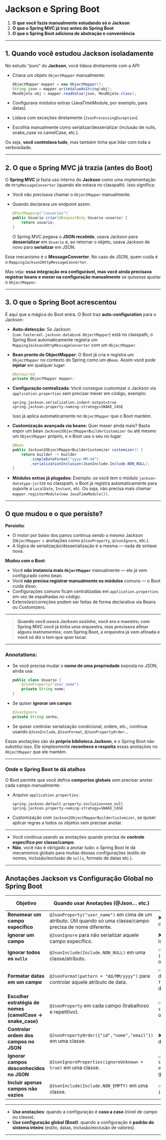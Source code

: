 # Jackson e Spring Boot

1. **O que você fazia manualmente estudando só o Jackson**
2. **O que o Spring MVC já traz antes do Spring Boot**
3. **O que o Spring Boot adiciona de abstração e conveniência**

---

## 1. Quando você estudou Jackson isoladamente

No estudo “puro” do **Jackson**, você lidava diretamente com a API:

* Criava um objeto `ObjectMapper` manualmente:

  ```java
  ObjectMapper mapper = new ObjectMapper();
  String json = mapper.writeValueAsString(obj);
  MeuObjeto obj = mapper.readValue(json, MeuObjeto.class);
  ```
* Configurava módulos extras (JavaTimeModule, por exemplo, para datas).
* Lidava com exceções diretamente (`JsonProcessingException`).
* Escolhia manualmente como serializar/desserializar (inclusão de nulls, snake\_case vs camelCase, etc.).

Ou seja, **você controlava tudo**, mas também tinha que lidar com toda a verbosidade.

---

## 2. O que o Spring MVC já trazia (antes do Boot)

O **Spring MVC** já fazia uso interno do **Jackson** como uma implementação de `HttpMessageConverter` (quando ele estava no classpath).
Isso significa:

* Você não precisava chamar o `ObjectMapper` manualmente.
* Quando declarava um endpoint assim:

  ```java
  @PostMapping("/usuarios")
  public Usuario criar(@RequestBody Usuario usuario) {
      return usuario;
  }
  ```

  O Spring MVC pegava o **JSON recebido**, usava Jackson para **desserializar** em `Usuario` e, ao retornar o objeto, usava Jackson de novo para **serializar** em JSON.

Esse mecanismo é o **MessageConverter**.
No caso de JSON, quem cuida é o `MappingJackson2HttpMessageConverter`.

Mas veja: **essa integração era configurável, mas você ainda precisava registrar beans e mexer na configuração manualmente** se quisesse ajustar o `ObjectMapper`.

---

## 3. O que o Spring Boot acrescentou

É aqui que a mágica do Boot entra. O Boot traz **auto-configuration** para o Jackson:

* **Auto-detecção**:
  Se Jackson (`com.fasterxml.jackson.databind.ObjectMapper`) está no classpath, o Spring Boot automaticamente registra um `MappingJackson2HttpMessageConverter` com um `ObjectMapper`.

* **Bean pronto de ObjectMapper**:
  O Boot já cria e registra um `ObjectMapper` no contexto do Spring como um `@Bean`.
  Assim você pode **injetar** em qualquer lugar:

  ```java
  @Autowired
  private ObjectMapper mapper;
  ```

* **Configuração centralizada**:
  Você consegue customizar o Jackson via `application.properties` sem precisar mexer em código, exemplo:

  ```properties
  spring.jackson.serialization.indent-output=true
  spring.jackson.property-naming-strategy=SNAKE_CASE
  ```

  Isso já aplica automaticamente no `ObjectMapper` que o Boot mantém.

* **Customização avançada via beans**:
  Quer mexer ainda mais? Basta expor um bean `Jackson2ObjectMapperBuilderCustomizer` ou até mesmo um `ObjectMapper` próprio, e o Boot usa o seu no lugar:

  ```java
  @Bean
  public Jackson2ObjectMapperBuilderCustomizer customizer() {
      return builder -> builder
          .simpleDateFormat("yyyy-MM-dd")
          .serializationInclusion(JsonInclude.Include.NON_NULL);
  }
  ```

* **Módulos extras já plugados**:
  Exemplo: se você tem o módulo `jackson-datatype-jsr310` no classpath, o Boot já registra automaticamente para suporte a `LocalDate`, `Instant`, etc.
  Ou seja, não precisa mais chamar `mapper.registerModule(new JavaTimeModule())`.

---

## O que mudou e o que persiste?

**Persistiu**:

* O motor por baixo dos panos continua sendo o mesmo Jackson (`ObjectMapper` + anotações como `@JsonProperty`, `@JsonIgnore`, etc.).
* A lógica de serialização/desserialização é a mesma — nada de sintaxe nova.

**Mudou com o Boot**:

* Você **não instancia mais `ObjectMapper`** manualmente — ele já vem configurado como bean.
* Você **não precisa registrar manualmente os módulos** comuns — o Boot cuida disso.
* Configurações comuns ficam centralizadas em `application.properties` em vez de espalhadas no código.
* Extensões/correções podem ser feitas de forma declarativa via Beans ou Customizers.

---

> **Quando você usava Jackson sozinho, você era o maestro; com Spring MVC você já tinha uma orquestra, mas precisava afinar alguns instrumentos; com Spring Boot, a orquestra já vem afinada e você só diz o tom que quer tocar.**

---

### Annotations:

* Se você precisa mudar o **nome de uma propriedade** exposta no JSON, ainda usa:

  ```java
  public class Usuario {
      @JsonProperty("user_name")
      private String nome;
  }
  ```
* Se quiser **ignorar um campo**:

  ```java
  @JsonIgnore
  private String senha;
  ```
* Se quiser controlar serialização condicional, ordem, etc., continua usando `@JsonInclude`, `@JsonFormat`, `@JsonPropertyOrder`…

Essas anotações são da **própria biblioteca Jackson**, e o Spring Boot não substitui isso. Ele simplesmente **reconhece e respeita** essas anotações no `ObjectMapper` que ele mantém.

---

### Onde o Spring Boot te dá atalhos

O Boot permite que você defina **comportos globais** sem precisar anotar cada campo manualmente:

* Arquivo `application.properties`:

  ```properties
  spring.jackson.default-property-inclusion=non_null
  spring.jackson.property-naming-strategy=SNAKE_CASE
  ```
* Customização com `Jackson2ObjectMapperBuilderCustomizer`, se quiser aplicar regras a todos os objetos sem precisar anotar.

---

* Você continua usando as anotações quando precisa de **controle específico por classe/campo**.
* **Não**, você não é obrigado a anotar tudo: o Spring Boot te dá mecanismos globais para muitas dessas configurações (estilo de nomes, inclusão/exclusão de `nulls`, formato de datas etc.).

---

## Anotações Jackson vs Configuração Global no Spring Boot

| **Objetivo**                                               | **Quando usar Anotações (@Json… etc.)**                                                                         | **Quando usar Configuração Global (Spring Boot)**                                                                                         |
| ---------------------------------------------------------- | --------------------------------------------------------------------------------------------------------------- | ----------------------------------------------------------------------------------------------------------------------------------------- |
| **Renomear um campo específico**                           | `@JsonProperty("user_name")` em cima de um atributo. Útil quando só uma classe/campo precisa de nome diferente. | ❌ Não aplicável globalmente — cada campo teria nomes diferentes.                                                                          |
| **Ignorar um campo**                                       | `@JsonIgnore` para não serializar aquele campo específico.                                                      | ❌ Global não faz sentido — você quer isso só em alguns pontos.                                                                            |
| **Ignorar todos os `nulls`**                               | `@JsonInclude(Include.NON_NULL)` em uma classe/atributo.                                                        | ✅ `spring.jackson.default-property-inclusion=non_null` aplica em todos os objetos automaticamente.                                        |
| **Formatar datas em um campo**                             | `@JsonFormat(pattern = "dd/MM/yyyy")` para controlar aquele atributo de data.                                   | ✅ Configuração global de formato de data com `spring.jackson.date-format=yyyy-MM-dd` (afeta todas as datas, se você quiser consistência). |
| **Escolher estratégia de nomes (camelCase → snake\_case)** | `@JsonProperty` em cada campo (trabalhoso e repetitivo).                                                        | ✅ `spring.jackson.property-naming-strategy=SNAKE_CASE` resolve pra todo o projeto.                                                        |
| **Controlar ordem dos campos no JSON**                     | `@JsonPropertyOrder({"id","nome","email"})` em uma classe.                                                      | ❌ Global não faz sentido — ordem depende de cada DTO/entidade.                                                                            |
| **Ignorar campos desconhecidos no JSON**                   | `@JsonIgnoreProperties(ignoreUnknown = true)` em uma classe.                                                    | ✅ `spring.jackson.deserialization.fail-on-unknown-properties=false` aplica globalmente.                                                   |
| **Incluir apenas campos não vazios**                       | `@JsonInclude(Include.NON_EMPTY)` em uma classe.                                                                | ✅ `spring.jackson.default-property-inclusion=non_empty` globalmente.                                                                      |

---

* **Use anotações**: quando a configuração é **caso a caso** (nível de campo ou classe).
* **Use configuração global (Boot)**: quando a configuração é **padrão do sistema inteiro** (estilo, datas, inclusão/exclusão de valores).

---



